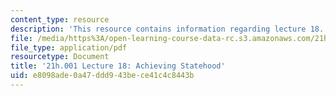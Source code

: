```yaml
---
content_type: resource
description: 'This resource contains information regarding lecture 18. '
file: /media/https%3A/open-learning-course-data-rc.s3.amazonaws.com/21h-001-how-to-stage-a-revolution-fall-2013/e8098ade0a47ddd943bece41c4c8443b_MIT21H_001F13_lec_18.pdf
file_type: application/pdf
resourcetype: Document
title: '21h.001 Lecture 18: Achieving Statehood'
uid: e8098ade-0a47-ddd9-43be-ce41c4c8443b
---
```

